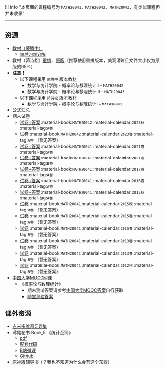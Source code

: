 !!! info "本页面的课程编号为 `MATH20041`、`MATH20042`、`MATH20043`，有类似课程但并未收录"

---

## 资源  
- [教材（荣腾中）](https://api.mir6.com/api/lanzou?url=https://cqu-openlib.lanzout.com/irASw1wms8da&down=true)
    - [课后习题详解](https://api.mir6.com/api/lanzou?url=https://cqu-openlib.lanzout.com/iXqZp20j9ekf&down=true)   
- 教材（茆诗松）[重排](https://api.mir6.com/api/lanzou?url=https://cqu-openlib.lanzout.com/isMsu1wms69e&down=true)、[原版](https://api.mir6.com/api/lanzou?url=https://cqu-openlib.lanzout.com/izYhO1wms62h&down=true)（推荐使用重排版本，美观清晰且文件大小仅为原版的95%）  
- **注意！**  
    - 以下课程采用 `荣腾中` 版本教材  
        - 数学与统计学院 - 概率论与数理统计Ⅱ - `MATH20042`  
        - 数学与统计学院 - 概率论与数理统计Ⅲ - `MATH20043`  
    - 以下课程采用 `茆诗松` 版本教材  
        - 数学与统计学院 - 概率论与数理统计Ⅰ - `MATH20041`  
- [公式汇总](https://api.mir6.com/api/lanzou?url=https://cqu-openlib.lanzout.com/iBpBN21pe7xi&down=true)
- 期末试卷  
    - [试卷+答案](https://api.mir6.com/api/lanzou?url=https://cqu-openlib.lanzout.com/ij4Uh21nnj0j&down=true) :material-book:`MATH20042` :material-calendar:`2023秋` :material-tag:`A卷`  
    - [试卷](https://api.mir6.com/api/lanzou?url=https://cqu-openlib.lanzout.com/iR7DX21nnixg&down=true) :material-book:`MATH20042` :material-calendar:`2023春` :material-tag:`A卷` （暂无答案）  
    - [试卷+答案](https://api.mir6.com/api/lanzou?url=https://cqu-openlib.lanzout.com/icVSu21nniud&down=true) :material-book:`MATH20041` :material-calendar:`2021春` :material-tag:`A卷`  
    - [试卷+答案](https://api.mir6.com/api/lanzou?url=https://cqu-openlib.lanzout.com/iH9xB21nnive&down=true) :material-book:`MATH20041` :material-calendar:`2021春` :material-tag:`B卷`  
    - [试卷+答案](https://api.mir6.com/api/lanzou?url=https://cqu-openlib.lanzout.com/ifNcC21nnitc&down=true) :material-book:`MATH20041` :material-calendar:`2017春` :material-tag:`A卷`  
    - [试卷+答案](https://api.mir6.com/api/lanzou?url=https://cqu-openlib.lanzout.com/iF59621nnisb&down=true) :material-book:`MATH20041` :material-calendar:`2016春` :material-tag:`A卷`  
    - [试卷+答案](https://api.mir6.com/api/lanzou?url=https://cqu-openlib.lanzout.com/iXUFl21nnipi&down=true) :material-book:`MATH20041` :material-calendar:`2015秋` :material-tag:`A卷`  
    - [试卷](https://api.mir6.com/api/lanzou?url=https://cqu-openlib.lanzout.com/iiWVr21nniqj&down=true) :material-book:`MATH20041` :material-calendar:`2015秋` :material-tag:`B卷` （暂无答案）  
    - [试卷](https://api.mir6.com/api/lanzou?url=https://cqu-openlib.lanzout.com/ibcJW21nnijc&down=true) :material-book:`MATH20041` :material-calendar:`2015春` :material-tag:`A卷` （暂无答案）  
    - [试卷](https://api.mir6.com/api/lanzou?url=https://cqu-openlib.lanzout.com/i5c3z21nnile&down=true) :material-book:`MATH20041` :material-calendar:`2015春` :material-tag:`B卷` （暂无答案）  
    - [试卷](https://api.mir6.com/api/lanzou?url=https://cqu-openlib.lanzout.com/ig4mi21nnigj&down=true) :material-book:`MATH20041` :material-calendar:`2013春` :material-tag:`A卷` （暂无答案）  
    - [试卷](https://api.mir6.com/api/lanzou?url=https://cqu-openlib.lanzout.com/i8h5921nniib&down=true) :material-book:`MATH20041` :material-calendar:`2013春` :material-tag:`B卷` （暂无答案）  
    - [试卷](https://api.mir6.com/api/lanzou?url=https://cqu-openlib.lanzout.com/ilTAC21nnieh&down=true) :material-book:`MATH20041` :material-calendar:`2012秋` :material-tag:`B卷` （暂无答案）  
- [中国大学MOOC](https://www.icourse163.org/)网课
    - 《概率论与数理统计》  
        - 期末测试答案请参考[中国大学MOOC答案](../技巧/推荐使用的网站等/中国大学MOOC答案.md)自行获取  
        - [随堂测验答案](https://api.mir6.com/api/lanzou?url=https://cqu-openlib.lanzout.com/iXZ3J20v1wzc&down=true)  

## 课外资源
- [吉米多维奇习题集](https://api.mir6.com/api/lanzou?url=https://cqu-openlib.lanzout.com/iPCqg1x4g0af&down=true)
- 鸢尾花书 Book_5 《统计至简》  
    - [pdf](https://api.mir6.com/api/lanzou?url=https://cqu-openlib.lanzout.com/ikOLT1wmsaqf&down=true)  
    - [配套代码](https://api.mir6.com/api/lanzou?url=https://cqu-openlib.lanzout.com/i4dXE1wms8kh&down=true)  
    - [B站微课](https://space.bilibili.com/513194466)  
    - [Github](https://github.com/Visualize-ML/Book5_Essentials-of-Probability-and-Statistics)  
- [原神版辅导书](https://api.mir6.com/api/lanzou?url=https://cqu-openlib.lanzout.com/i8CWD1wmrs9a&down=true)（？我也不知道为什么会有这个东西）  